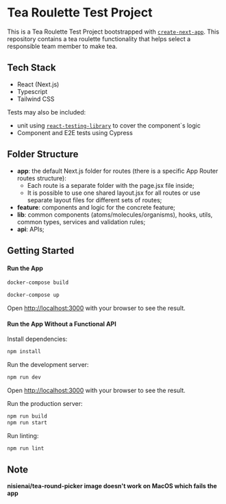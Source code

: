 # Tea Roulette Test Project

This is a Tea Roulette Test Project bootstrapped with [`create-next-app`](https://github.com/vercel/next.js/tree/canary/packages/create-next-app). This repository contains a tea roulette functionality that helps select a responsible team member to make tea.

## Tech Stack

- React (Next.js)
- Typescript
- Tailwind CSS

Tests may also be included: 
- unit using [`react-testing-library`](https://testing-library.com/docs/react-testing-library/intro/) to cover the component`s logic
- Component and E2E tests using Cypress

## Folder Structure

- **app**: the default Next.js folder for routes (there is a specific App Router routes structure):
  - Each route is a separate folder with the page.jsx file inside;
  - It is possible to use one shared layout.jsx for all routes or use separate layout files for different sets of routes;
- **feature**: components and logic for the concrete feature;
- **lib**: common components (atoms/molecules/organisms), hooks, utils, common types, services and validation rules;
- **api**: APIs;

## Getting Started

#### Run the App

```bash
docker-compose build

docker-compose up
```

Open [http://localhost:3000](http://localhost:3000) with your browser to see the result.

#### Run the App Without a Functional API

Install dependencies:

```bash
npm install
```

Run the development server:

```bash
npm run dev
```

Open [http://localhost:3000](http://localhost:3000) with your browser to see the result.

Run the production server:

```bash
npm run build
npm run start
```

Run linting:

```bash
npm run lint
```

## Note

**nisienai/tea-round-picker image doesn't work on MacOS which fails the app**